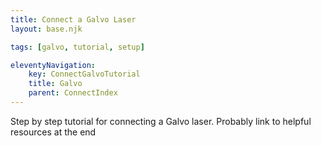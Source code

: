 ```yaml
---
title: Connect a Galvo Laser
layout: base.njk

tags: [galvo, tutorial, setup]

eleventyNavigation:
    key: ConnectGalvoTutorial
    title: Galvo
    parent: ConnectIndex
---
```

Step by step tutorial for connecting a Galvo laser. Probably link to helpful resources at the end